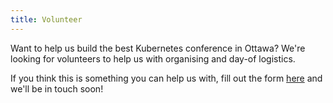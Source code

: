 ```yaml
---
title: Volunteer
---
```


Want to help us build the best Kubernetes conference in Ottawa? We're looking for volunteers to help us with organising and day-of logistics. 

If you think this is something you can help us with, fill out the form [here](https://example.ca) and we'll be in touch soon!
